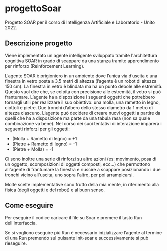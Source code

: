 # progettoSoar
Progetto SOAR per il corso di Intelligenza Artificiale e Laboratorio - Unito 2022.

## Descrizione progetto

Viene implementato un agente intelligente sviluppato tramite l'architettura cognitiva SOAR in grado di scappare
da una stanza tramite apprendimento per rinforzo (Reinforcement Learning).

L’agente SOAR è prigioniero in un ambiente dove l’unica via d’uscita è una finestra in vetro posta a
3,5 metri di altezza (l’agente è un robot di altezza 150 cm).
La finestra in vetro è blindata ma ha un punto debole alle estremità. Questo vuol dire che, se colpita
con precisione alle estremità, il vetro si può frantumare.
L’agente ha a disposizione i seguenti oggetti che potrebbero tornargli utili per realizzare il suo
obiettivo: una molla, una rametto in legno, ciottoli e pietre. Due tronchi d’albero dello stesso
diametro da 1 metro di altezza ciascuno. L’agente può decidere di creare nuovi oggetti a partire da
quelli che ha a disposizione ma parte da una tabula rasa (non sa quale combinazione va bene).
Nel corso dei suoi tentativi di interazione imparerà i seguenti rinforzi per gli oggetti:
- (Molla + Rametto di legno) = +1
- (Pietre + Rametto di legno) = -1
- (Pietre + Molla) = -1

Ci sono inoltre una serie di rinforzi su altre azioni (es: movimento, posa di un oggetto, scomposizioni di oggetti composti, ecc...) che permottono
all'agente di frantumare la finestra e riuscire a scappare posizionando i due tronchi vicino all'uscita, uno sopra l'altro, per poi arrampicarsi.

Molte scelte implementative sono frutto della mia mente, in riferimento alla fisica (degli oggetti e del robot) e al buon senso.

## Come eseguire

Per eseguire il codice caricare il file su Soar e premere il tasto Run dell'interfaccia.

Se si vogliono eseguire più Run è necessario inizializzare l’agente al termine di una Run premendo sul pulsante Init-soar e successivamente si può rieseguire.